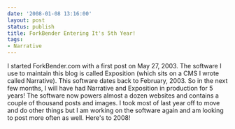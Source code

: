 ```yaml
---
date: '2008-01-08 13:16:00'
layout: post
status: publish
title: ForkBender Entering It's 5th Year!
tags:
- Narrative
---
```


I started ForkBender.com with a first post on May 27, 2003. The software I use to maintain this blog is called Exposition (which sits on a CMS I wrote called Narrative). This software dates back to February, 2003. So in the next few months, I will have had Narrative and Exposition in production for 5 years! The software now powers almost a dozen websites and contains a couple of thousand posts and images. I took most of last year off to move and do other things but I am working on the software again and am looking to post more often as well. Here's to 2008!
